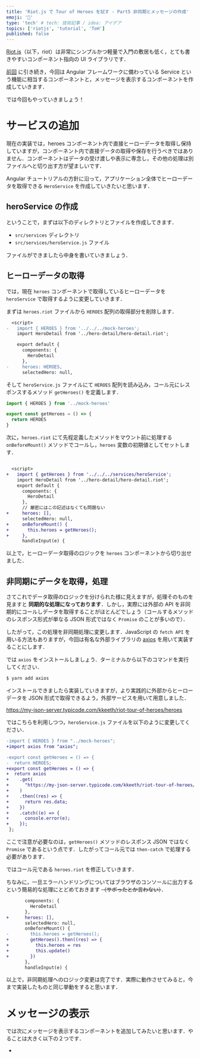 ```yaml
---
title: 'Riot.js で Tour of Heroes を試す - Part5 非同期とメッセージの作成'
emoji: '📝'
type: 'tech' # tech: 技術記事 / idea: アイデア
topics: ['riotjs', 'tutorial', 'ToH']
published: false
---
```


[Riot.js](https://riot.js.org/)（以下，riot）は非常にシンプルかつ軽量で入門の敷居も低く，とても書きやすいコンポーネント指向の UI ライブラリです．

[前回](https://zenn.dev/kkeeth/articles/riotjs_tour_of_hero_04) に引き続き，今回は Angular フレームワークに備わっている Service という機能に相当するコンポーネントと，メッセージを表示するコンポーネントを作成していきます．

では今回もやっていきましょう！

# サービスの追加

現在の実装では，heroes コンポーネント内で直接ヒーローデータを取得し保持していますが，コンポーネント内で直接データの取得や保存を行うべきではありません．コンポーネントはデータの受け渡しや表示に専念し，その他の処理は別ファイルへと切り出す方が望ましいです．

Angular チュートリアルの方針に沿って，アプリケーション全体でヒーローデータを取得できる `HeroService` を作成していきたいと思います．

## heroService の作成

ということで，まずは以下のディレクトリとファイルを作成してきます．

- `src/services` ディレクトリ
- `src/services/heroService.js` ファイル

ファイルができましたら中身を書いていきましょう．

## ヒーローデータの取得

では，現在 `heroes` コンポーネントで取得しているヒーローデータを `heroService` で取得するように変更していきます．

まずは `heroes.riot` ファイルから `HEROES` 配列の取得部分を削除します．

```diff
  <script>
-   import { HEROES } from '../../../mock-heroes';
    import HeroDetail from '../hero-detail/hero-detail.riot';

    export default {
      components: {
        HeroDetail
      },
-     heroes: HEROES,
      selectedHero: null,
```

そして `heroService.js` ファイルにて `HEROES` 配列を読み込み，コール元にレスポンスするメソッド `getHeroes()` を定義します．

```js
import { HEROES } from '../mock-heroes'

export const getHeroes = () => {
  return HEROES
}
```

次に，`heroes.riot` にて先程定義したメソッドをマウント前に処理する `onBeforeMount()` メソッドでコールし，`heroes` 変数の初期値としてセットします．

```diff

  <script>
+   import { getHeroes } from '../../../services/heroService';
    import HeroDetail from '../hero-detail/hero-detail.riot';
    export default {
      components: {
        HeroDetail
      },
      // 厳密にはこの記述はなくても問題ない
+     heroes: [],
      selectedHero: null,
+     onBeforeMount() {
+       this.heroes = getHeroes();
+     },
      handleInput(e) {
```

以上で，ヒーローデータ取得のロジックを `heroes` コンポーネントから切り出せました．

## 非同期にデータを取得，処理

さてこれでデータ取得のロジックを分けられた様に見えますが，処理そのものを見ますと **同期的な処理になっております**．しかし，実際には外部の API を非同期的にコールしデータを取得することがほとんどでしょう（コールするメソッドのレスポンス形式が単なる JSON 形式ではなく `Promise` のことが多いので）．

したがって，この処理を非同期処理に変更します．JavaScript の `fetch API` を用いる方法もありますが，今回は有名な外部ライブラリの [axios](https://www.npmjs.com/package/axios) を用いて実装することにします．

では `axios` をインストールしましょう．ターミナルから以下のコマンドを実行してください．

```bash
$ yarn add axios
```

インストールできましたら実装していきますが，より実践的に外部からヒーローデータを JSON 形式で取得できるよう，外部サービスを用いて用意しました．

https://my-json-server.typicode.com/kkeeth/riot-tour-of-heroes/heroes

ではこちらを利用しつつ，`heroService.js` ファイルを以下のように変更してください．

```diff
-import { HEROES } from "../mock-heroes";
+import axios from "axios";

-export const getHeroes = () => {
-  return HEROES;
+export const getHeroes = () => {
+  return axios
+    .get(
+      "https://my-json-server.typicode.com/kkeeth/riot-tour-of-heroes/heroes"
+    )
+    .then((res) => {
+      return res.data;
+    })
+    .catch((e) => {
+      console.error(e);
+    });
 };
```

ここで注意が必要なのは，`getHeroes()` メソッドのレスポンス JSON ではなく `Promise` であるという点です．したがってコール元では `then-catch` で処理する必要があります．

ではコール元である `heroes.riot` を修正していきます．

ちなみに，一旦エラーハンドリングについてはブラウザのコンソールに出力するという簡易的な処理にとどめておきます ~~（サボったとか言わない）~~．

```diff
       components: {
         HeroDetail
       },
+      heroes: [],
       selectedHero: null,
       onBeforeMount() {
-        this.heroes = getHeroes();
+        getHeroes().then((res) => {
+          this.heroes = res
+          this.update()
+        })
       },
       handleInput(e) {
```

以上で，非同期処理へのロジック変更は完了です．実際に動作させてみると，今まで実装したものと同じ挙動をすると思います．

# メッセージの表示

では次にメッセージを表示するコンポーネントを追加してみたいと思います．やることは大きく以下の２つです．

-
